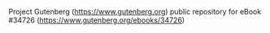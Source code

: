 Project Gutenberg (https://www.gutenberg.org) public repository for eBook #34726 (https://www.gutenberg.org/ebooks/34726)
